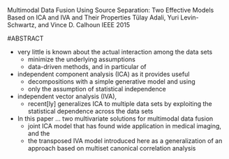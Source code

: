 Multimodal Data Fusion Using Source Separation: 
	Two Effective Models Based on ICA and IVA and Their Properties 
Tülay Adali, Yuri Levin-Schwartz, and Vince D. Calhoun
IEEE 2015

#ABSTRACT 

* very little is known about the actual interaction among the data sets
	* minimize the underlying assumptions
	* data-driven methods, and in particular of 
* independent component analysis (ICA) as it provides useful 
	* decompositions with a simple generative model and using 
	* only the assumption of statistical independence
* independent vector analysis (IVA), 
	* recent[ly] generalizes ICA to multiple data sets 
		by exploiting the statistical dependence across the data sets
* In this paper ... two multivariate solutions for multimodal data fusion
	* joint ICA model that has found wide application in medical imaging, and the
	* the transposed IVA model introduced here as 
    a generalization of an approach based on multiset canonical correlation
    analysis

